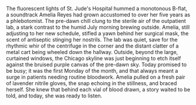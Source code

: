 The fluorescent lights of St. Jude's Hospital hummed a monotonous B-flat, a soundtrack Amelia Reyes had grown accustomed to over her five years as a phlebotomist.  The pre-dawn chill clung to the sterile air of the outpatient lab, a stark contrast to the humid July morning brewing outside. Amelia, still adjusting to her new schedule, stifled a yawn behind her surgical mask, the scent of antiseptic stinging her nostrils.  The lab was quiet, save for the rhythmic whir of the centrifuge in the corner and the distant clatter of a metal cart being wheeled down the hallway. Outside, beyond the large, curtained windows, the Chicago skyline was just beginning to etch itself against the bruised purple canvas of the pre-dawn sky. Today promised to be busy; it was the first Monday of the month, and that always meant a surge in patients needing routine bloodwork.  Amelia pulled on a fresh pair of lavender nitrile gloves, the snap echoing in the stillness, and braced herself.  She knew that behind each vial of blood drawn, a story waited to be told, and today, she was ready to listen.
